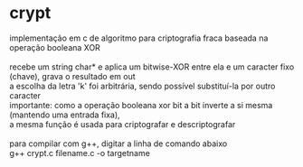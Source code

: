 # crypt
implementação em c de algoritmo para criptografia fraca baseada na operação booleana XOR<br><br>
recebe um string char* e aplica um bitwise-XOR entre ela e um caracter fixo (chave), grava o resultado em out<br>
a escolha da letra 'k' foi arbitrária, sendo possível substituí-la por outro caracter<br>
importante: como a operação booleana xor bit a bit inverte a si mesma (mantendo uma entrada fixa),<br>
a mesma função é usada para criptografar e descriptografar<br><br>
para compilar com g++, digitar a linha de comando abaixo<br>
g++ crypt.c filename.c -o targetname
